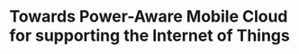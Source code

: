 Towards Power-Aware Mobile Cloud for supporting the Internet of Things 
======================================================================
